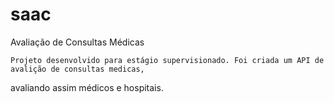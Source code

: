 # saac
Avaliação de Consultas Médicas
	
	Projeto desenvolvido para estágio supervisionado. Foi criada um API de avalição de consultas medicas,
avaliando assim médicos e hospitais.
